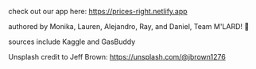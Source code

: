 check out our app here: https://prices-right.netlify.app

authored by Monika, Lauren, Alejandro, Ray, and Daniel, Team M'LARD! 🦆

sources include Kaggle and GasBuddy

Unsplash credit to Jeff Brown: https://unsplash.com/@jbrown1276
